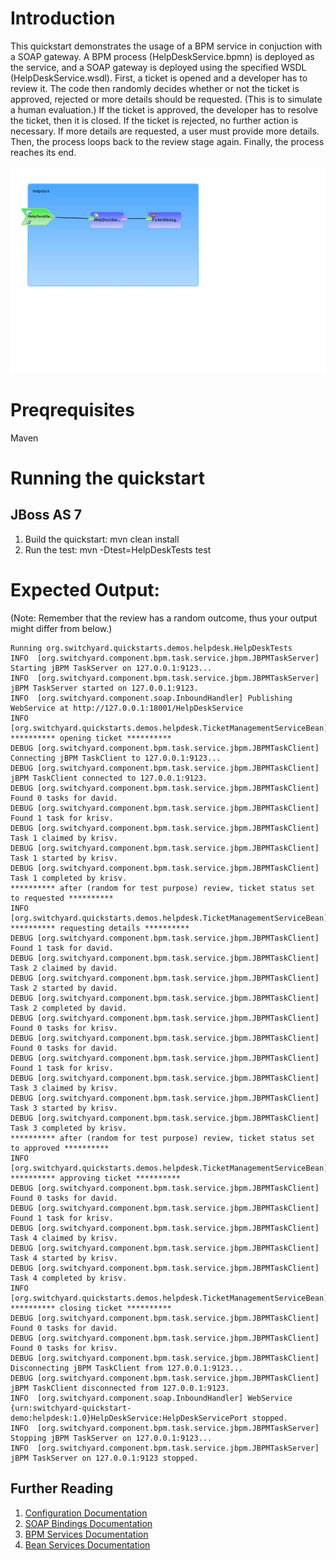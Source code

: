 Introduction
============
This quickstart demonstrates the usage of a BPM service in conjuction with a SOAP gateway.
A BPM process (HelpDeskService.bpmn) is deployed as the service, and a SOAP gateway is deployed using the specified WSDL (HelpDeskService.wsdl).
First, a ticket is opened and a developer has to review it.
The code then randomly decides whether or not the ticket is approved, rejected or more details should be requested.  (This is to simulate a human evaluation.)
If the ticket is approved, the developer has to resolve the ticket, then it is closed.
If the ticket is rejected, no further action is necessary.
If more details are requested, a user must provide more details. Then, the process loops back to the review stage again.
Finally, the process reaches its end.

![Helpdesk Quickstart](https://github.com/jboss-switchyard/quickstarts/raw/master/demos/helpdesk/helpdesk.jpg)


Preqrequisites 
==============
Maven

Running the quickstart
======================

JBoss AS 7
----------
1. Build the quickstart:
    mvn clean install
2. Run the test:
    mvn -Dtest=HelpDeskTests test

Expected Output:
================
(Note: Remember that the review has a random outcome, thus your output might differ from below.)
```
Running org.switchyard.quickstarts.demos.helpdesk.HelpDeskTests
INFO  [org.switchyard.component.bpm.task.service.jbpm.JBPMTaskServer] Starting jBPM TaskServer on 127.0.0.1:9123...
INFO  [org.switchyard.component.bpm.task.service.jbpm.JBPMTaskServer] jBPM TaskServer started on 127.0.0.1:9123.
INFO  [org.switchyard.component.soap.InboundHandler] Publishing WebService at http://127.0.0.1:18001/HelpDeskService
INFO  [org.switchyard.quickstarts.demos.helpdesk.TicketManagementServiceBean] ********** opening ticket **********
DEBUG [org.switchyard.component.bpm.task.service.jbpm.JBPMTaskClient] Connecting jBPM TaskClient to 127.0.0.1:9123...
DEBUG [org.switchyard.component.bpm.task.service.jbpm.JBPMTaskClient] jBPM TaskClient connected to 127.0.0.1:9123.
DEBUG [org.switchyard.component.bpm.task.service.jbpm.JBPMTaskClient] Found 0 tasks for david.
DEBUG [org.switchyard.component.bpm.task.service.jbpm.JBPMTaskClient] Found 1 task for krisv.
DEBUG [org.switchyard.component.bpm.task.service.jbpm.JBPMTaskClient] Task 1 claimed by krisv.
DEBUG [org.switchyard.component.bpm.task.service.jbpm.JBPMTaskClient] Task 1 started by krisv.
DEBUG [org.switchyard.component.bpm.task.service.jbpm.JBPMTaskClient] Task 1 completed by krisv.
********** after (random for test purpose) review, ticket status set to requested **********
INFO  [org.switchyard.quickstarts.demos.helpdesk.TicketManagementServiceBean] ********** requesting details **********
DEBUG [org.switchyard.component.bpm.task.service.jbpm.JBPMTaskClient] Found 1 task for david.
DEBUG [org.switchyard.component.bpm.task.service.jbpm.JBPMTaskClient] Task 2 claimed by david.
DEBUG [org.switchyard.component.bpm.task.service.jbpm.JBPMTaskClient] Task 2 started by david.
DEBUG [org.switchyard.component.bpm.task.service.jbpm.JBPMTaskClient] Task 2 completed by david.
DEBUG [org.switchyard.component.bpm.task.service.jbpm.JBPMTaskClient] Found 0 tasks for krisv.
DEBUG [org.switchyard.component.bpm.task.service.jbpm.JBPMTaskClient] Found 0 tasks for david.
DEBUG [org.switchyard.component.bpm.task.service.jbpm.JBPMTaskClient] Found 1 task for krisv.
DEBUG [org.switchyard.component.bpm.task.service.jbpm.JBPMTaskClient] Task 3 claimed by krisv.
DEBUG [org.switchyard.component.bpm.task.service.jbpm.JBPMTaskClient] Task 3 started by krisv.
DEBUG [org.switchyard.component.bpm.task.service.jbpm.JBPMTaskClient] Task 3 completed by krisv.
********** after (random for test purpose) review, ticket status set to approved **********
INFO  [org.switchyard.quickstarts.demos.helpdesk.TicketManagementServiceBean] ********** approving ticket **********
DEBUG [org.switchyard.component.bpm.task.service.jbpm.JBPMTaskClient] Found 0 tasks for david.
DEBUG [org.switchyard.component.bpm.task.service.jbpm.JBPMTaskClient] Found 1 task for krisv.
DEBUG [org.switchyard.component.bpm.task.service.jbpm.JBPMTaskClient] Task 4 claimed by krisv.
DEBUG [org.switchyard.component.bpm.task.service.jbpm.JBPMTaskClient] Task 4 started by krisv.
DEBUG [org.switchyard.component.bpm.task.service.jbpm.JBPMTaskClient] Task 4 completed by krisv.
INFO  [org.switchyard.quickstarts.demos.helpdesk.TicketManagementServiceBean] ********** closing ticket **********
DEBUG [org.switchyard.component.bpm.task.service.jbpm.JBPMTaskClient] Found 0 tasks for david.
DEBUG [org.switchyard.component.bpm.task.service.jbpm.JBPMTaskClient] Found 0 tasks for krisv.
DEBUG [org.switchyard.component.bpm.task.service.jbpm.JBPMTaskClient] Disconnecting jBPM TaskClient from 127.0.0.1:9123...
DEBUG [org.switchyard.component.bpm.task.service.jbpm.JBPMTaskClient] jBPM TaskClient disconnected from 127.0.0.1:9123.
INFO  [org.switchyard.component.soap.InboundHandler] WebService {urn:switchyard-quickstart-demo:helpdesk:1.0}HelpDeskService:HelpDeskServicePort stopped.
INFO  [org.switchyard.component.bpm.task.service.jbpm.JBPMTaskServer] Stopping jBPM TaskServer on 127.0.0.1:9123...
INFO  [org.switchyard.component.bpm.task.service.jbpm.JBPMTaskServer] jBPM TaskServer on 127.0.0.1:9123 stopped.
```

## Further Reading

1. [Configuration Documentation](https://docs.jboss.org/author/display/SWITCHYARD/Configuration)
2. [SOAP Bindings Documentation](https://docs.jboss.org/author/display/SWITCHYARD/SOAP+Bindings)
3. [BPM Services Documentation](https://docs.jboss.org/author/display/SWITCHYARD/BPM+Services)
4. [Bean Services Documentation](https://docs.jboss.org/author/display/SWITCHYARD/Bean+Services)

